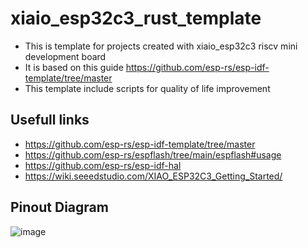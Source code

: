 # xiaio_esp32c3_rust_template
- This is template for projects created with xiaio_esp32c3 riscv mini development board
- It is based on this guide https://github.com/esp-rs/esp-idf-template/tree/master
- This template include scripts for quality of life improvement
## Usefull links
- https://github.com/esp-rs/esp-idf-template/tree/master
- https://github.com/esp-rs/espflash/tree/main/espflash#usage
- https://github.com/esp-rs/esp-idf-hal
- https://wiki.seeedstudio.com/XIAO_ESP32C3_Getting_Started/
## Pinout Diagram
![image](https://github.com/Talandar99/xiaio_esp32c3_rust/assets/32677600/4272fa4f-edb4-428f-9e6a-cc33f96864be)
